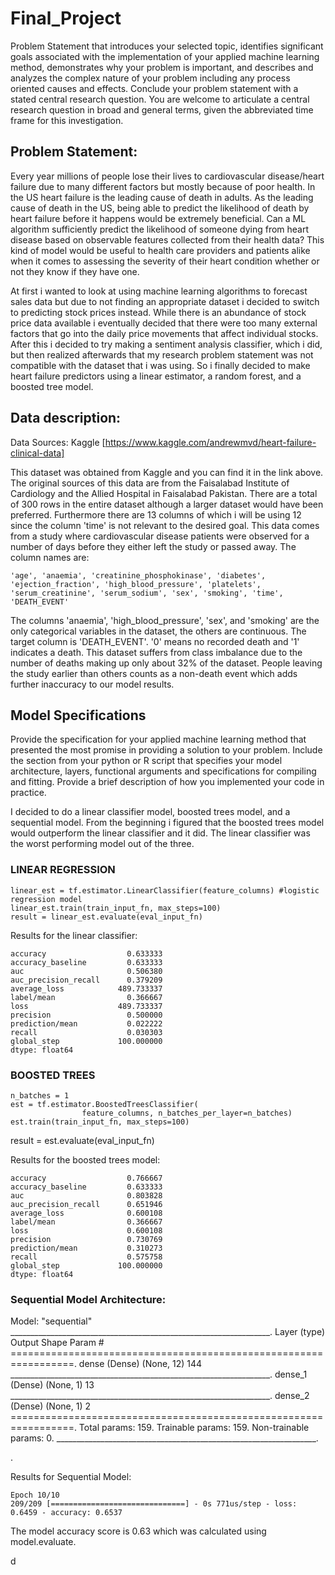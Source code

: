 # Final_Project
Problem Statement that introduces your selected topic, identifies significant goals associated with the implementation of your applied machine learning method, demonstrates why your problem is important, and describes and analyzes the complex nature of your problem including any process oriented causes and effects. Conclude your problem statement with a stated central research question. You are welcome to articulate a central research question in broad and general terms, given the abbreviated time frame for this investigation.

## Problem Statement:

Every year millions of people lose their lives to cardiovascular disease/heart failure due to many different factors but mostly because of poor health. In the US heart failure is the leading cause of death in adults. As the leading cause of death in the US, being able to predict the likelihood of death by heart failure before it happens would be extremely beneficial. 
Can a ML algorithm sufficiently predict the likelihood of someone dying from heart disease based on observable features collected from their health data? This kind of model would be useful to health care providers and patients alike when it comes to assessing the severity of their heart condition whether or not they know if they have one.

At first i wanted to look at using machine learning algorithms to forecast sales data but due to not finding an appropriate dataset i decided to switch to predicting stock prices instead. While there is an abundance of stock price data available i eventually decided that there were too many external factors that go into the daily price movements that affect individual stocks. After this i decided to try making a sentiment analysis classifier, which i did, but then realized afterwards that my research problem statement was not compatible with the dataset that i was using. So i finally decided to make heart failure predictors using a linear estimator, a random forest, and a boosted tree model.

## Data description:

Data Sources: Kaggle
[https://www.kaggle.com/andrewmvd/heart-failure-clinical-data]

This dataset was obtained from Kaggle and you can find it in the link above. The original sources of this data are from the Faisalabad Institute of Cardiology and  the Allied Hospital in Faisalabad Pakistan. There are a total of 300 rows in the entire dataset although a larger dataset would have been preferred. Furthermore there are 13 columns of which i will be using 12 since the column 'time' is not relevant to the desired goal. This data comes from a study where cardiovascular disease patients were observed for a number of days before they either left the study or passed away. 
The column names are:

    'age', 'anaemia', 'creatinine_phosphokinase', 'diabetes',
    'ejection_fraction', 'high_blood_pressure', 'platelets',
    'serum_creatinine', 'serum_sodium', 'sex', 'smoking', 'time',
    'DEATH_EVENT'
    
The columns 'anaemia', 'high_blood_pressure', 'sex', and 'smoking' are the only categorical variables in the dataset, the others are continuous.
The target column is 'DEATH_EVENT'. '0' means no recorded death and '1' indicates a death.
This dataset suffers from class imbalance due to the number of deaths making up only about 32% of the dataset. People leaving the study earlier than others counts as a non-death event which adds further inaccuracy to our model results.

## Model Specifications

Provide the specification for your applied machine learning method that presented the most promise in providing a solution to your problem.
Include the section from your python or R script that specifies your model architecture, layers, functional arguments and specifications for compiling and fitting.
Provide a brief description of how you implemented your code in practice.

I decided to do a linear classifier model, boosted trees model, and a sequential model. From the beginning i figured that the boosted trees model would outperform the linear classifier and it did. The linear classifier was the worst performing model out of the three.

### LINEAR REGRESSION

    linear_est = tf.estimator.LinearClassifier(feature_columns) #logistic regression model
    linear_est.train(train_input_fn, max_steps=100)
    result = linear_est.evaluate(eval_input_fn)

Results for the linear classifier:


    accuracy                  0.633333
    accuracy_baseline         0.633333
    auc                       0.506380
    auc_precision_recall      0.379209
    average_loss            489.733337
    label/mean                0.366667
    loss                    489.733337
    precision                 0.500000
    prediction/mean           0.022222
    recall                    0.030303
    global_step             100.000000
    dtype: float64
      
### BOOSTED TREES

    n_batches = 1
    est = tf.estimator.BoostedTreesClassifier(
                    feature_columns, n_batches_per_layer=n_batches)
    est.train(train_input_fn, max_steps=100)


result = est.evaluate(eval_input_fn)
 
Results for the boosted trees model:
 
    accuracy                  0.766667
    accuracy_baseline         0.633333
    auc                       0.803828
    auc_precision_recall      0.651946
    average_loss              0.600108
    label/mean                0.366667
    loss                      0.600108
    precision                 0.730769
    prediction/mean           0.310273
    recall                    0.575758
    global_step             100.000000
    dtype: float64


### Sequential Model Architecture:


Model: "sequential"
    _________________________________________________________________.
    Layer (type)                 Output Shape              Param #   
    =================================================================.
    dense (Dense)                (None, 12)                144       
    _________________________________________________________________.
    dense_1 (Dense)              (None, 1)                 13        
    _________________________________________________________________.
    dense_2 (Dense)              (None, 1)                 2         
    =================================================================.
    Total params: 159.
    Trainable params: 159.
    Non-trainable params: 0.
    _________________________________________________________________.
    
.

Results for Sequential Model:


    Epoch 10/10
    209/209 [==============================] - 0s 771us/step - loss: 0.6459 - accuracy: 0.6537

The model accuracy score is 0.63 which was calculated using model.evaluate.
    
    


d
